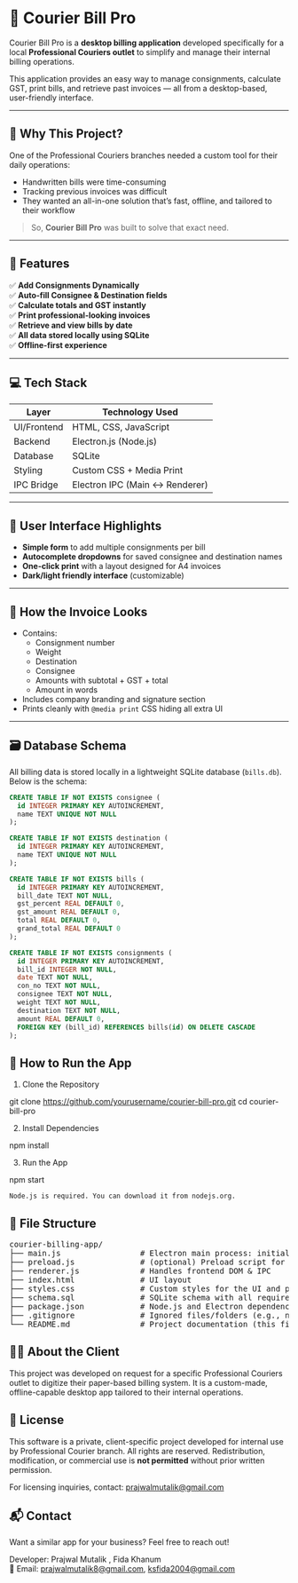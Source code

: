 # 🚚 Courier Bill Pro

Courier Bill Pro is a **desktop billing application** developed specifically for a local **Professional Couriers outlet** to simplify and manage their internal billing operations.

This application provides an easy way to manage consignments, calculate GST, print bills, and retrieve past invoices — all from a desktop-based, user-friendly interface.

---

## 📌 Why This Project?

One of the Professional Couriers branches needed a custom tool for their daily operations:

- Handwritten bills were time-consuming
- Tracking previous invoices was difficult
- They wanted an all-in-one solution that’s fast, offline, and tailored to their workflow

> So, **Courier Bill Pro** was built to solve that exact need.

---

## 🧠 Features

✅ **Add Consignments Dynamically**  
✅ **Auto-fill Consignee & Destination fields**  
✅ **Calculate totals and GST instantly**  
✅ **Print professional-looking invoices**  
✅ **Retrieve and view bills by date**  
✅ **All data stored locally using SQLite**  
✅ **Offline-first experience**  

---

## 💻 Tech Stack

| Layer       | Technology Used         |
|-------------|--------------------------|
| UI/Frontend | HTML, CSS, JavaScript   |
| Backend     | Electron.js (Node.js)   |
| Database    | SQLite                  |
| Styling     | Custom CSS + Media Print |
| IPC Bridge  | Electron IPC (Main <-> Renderer) |

---

## 📸 User Interface Highlights

- **Simple form** to add multiple consignments per bill
- **Autocomplete dropdowns** for saved consignee and destination names
- **One-click print** with a layout designed for A4 invoices
- **Dark/light friendly interface** (customizable)

---

## 🧾 How the Invoice Looks

- Contains:
  - Consignment number
  - Weight
  - Destination
  - Consignee
  - Amounts with subtotal + GST + total
  - Amount in words
- Includes company branding and signature section
- Prints cleanly with `@media print` CSS hiding all extra UI

---

## 🗃️ Database Schema

All billing data is stored locally in a lightweight SQLite database (`bills.db`). Below is the schema:

```sql
CREATE TABLE IF NOT EXISTS consignee (
  id INTEGER PRIMARY KEY AUTOINCREMENT,
  name TEXT UNIQUE NOT NULL
);

CREATE TABLE IF NOT EXISTS destination (
  id INTEGER PRIMARY KEY AUTOINCREMENT,
  name TEXT UNIQUE NOT NULL
);

CREATE TABLE IF NOT EXISTS bills (
  id INTEGER PRIMARY KEY AUTOINCREMENT,
  bill_date TEXT NOT NULL,
  gst_percent REAL DEFAULT 0,
  gst_amount REAL DEFAULT 0,
  total REAL DEFAULT 0,
  grand_total REAL DEFAULT 0
);

CREATE TABLE IF NOT EXISTS consignments (
  id INTEGER PRIMARY KEY AUTOINCREMENT,
  bill_id INTEGER NOT NULL,
  date TEXT NOT NULL,
  con_no TEXT NOT NULL,
  consignee TEXT NOT NULL,
  weight TEXT NOT NULL,
  destination TEXT NOT NULL,
  amount REAL DEFAULT 0,
  FOREIGN KEY (bill_id) REFERENCES bills(id) ON DELETE CASCADE
);
```
## 🚀 How to Run the App
1. Clone the Repository

git clone https://github.com/yourusername/courier-bill-pro.git
cd courier-bill-pro

2. Install Dependencies

npm install

3. Run the App

npm start

    Node.js is required. You can download it from nodejs.org.

## 📁 File Structure
<pre>
courier-billing-app/
├── main.js                 # Electron main process: initializes app, DB, IPC
├── preload.js              # (optional) Preload script for contextBridge (not provided yet)
├── renderer.js             # Handles frontend DOM & IPC
├── index.html              # UI layout
├── styles.css              # Custom styles for the UI and print
├── schema.sql              # SQLite schema with all required tables
├── package.json            # Node.js and Electron dependencies
├── .gitignore              # Ignored files/folders (e.g., node_modules)
└── README.md               # Project documentation (this file)
</pre>

## 🧑‍💼 About the Client

This project was developed on request for a specific Professional Couriers outlet to digitize their paper-based billing system. It is a custom-made, offline-capable desktop app tailored to their internal operations.

## 🔐 License

This software is a private, client-specific project developed for internal use by Professional Courier branch.
All rights are reserved. Redistribution, modification, or commercial use is **not permitted** without prior written permission.

For licensing inquiries, contact: prajwalmutalik@gmail.com

## 📬 Contact

Want a similar app for your business?
Feel free to reach out!

Developer: Prajwal Mutalik , Fida Khanum <br>
📧 Email: prajwalmutalik8@gmail.com, ksfida2004@gmail.com




